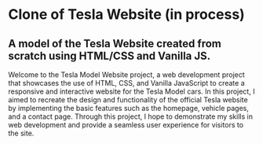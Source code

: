# Clone of Tesla Website (in process)

## A model of the Tesla Website created from scratch using HTML/CSS and Vanilla JS.

Welcome to the Tesla Model Website project, a web development project that showcases the use of HTML, CSS, and Vanilla JavaScript to create a responsive and interactive website for the Tesla Model cars. In this project, I aimed to recreate the design and functionality of the official Tesla website by implementing the basic features such as the homepage, vehicle pages, and a contact page. Through this project, I hope to demonstrate my skills in web development and provide a seamless user experience for visitors to the site.

